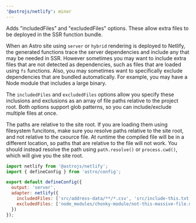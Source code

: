 ```yaml
---
'@astrojs/netlify': minor
---
```


Adds "includedFiles" and "excludedFiles" options. These allow extra files to be deployed in the SSR function bundle.

When an Astro site using `server` or `hybrid` rendering is deployed to Netlify, the generated functions trace the server dependencies and include any that may be needed in SSR. However sometimes you may want to include extra files that are not detected as dependencies, such as files that are loaded using `fs` functions. Also, you may sometimes want to specifically exclude dependencies that are bundled automatically. For example, you may have a Node module that includes a large binary.

The `includedFiles` and `excludedFiles` options allow you specify these inclusions and exclusions as an array of file paths relative to the project root. Both options support glob patterns, so you can include/exclude multiple files at once.

The paths are relative to the site root. If you are loading them using filesystem funcitons, make sure you resolve paths relative to the site root, and not relative to the cxource file. At runtime the compiled file will be in a different location, so paths that are relative to the file will not work. You should instead resolve the path using `path.resolve()` or `process.cwd()`, which will give you the site root.

```js
import netlify from '@astrojs/netlify';
import { defineConfig } from 'astro/config';

export default defineConfig({
  output: 'server',
  adapter: netlify({
    includedFiles: ['src/address-data/**/*.csv', 'src/include-this.txt'],
    excludedFiles: ['node_modules/chonky-module/not-this-massive-file.mp4'],
  })
});
